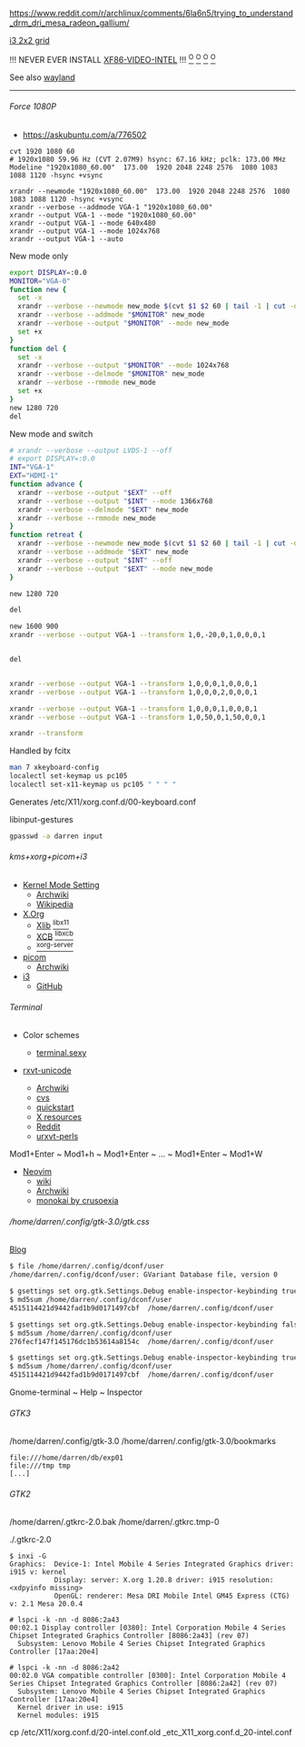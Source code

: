 https://www.reddit.com/r/archlinux/comments/6la6n5/trying_to_understand_drm_dri_mesa_radeon_gallium/

[i3 2x2 grid](https://faq.i3wm.org/question/4542/howd-i-move-4-windows-in-a-2x2-grid.1.html)

!!! NEVER EVER INSTALL [XF86-VIDEO-INTEL](https://www.archlinux.org/packages/extra/x86_64/xf86-video-intel/) !!!
[<sup>O</sup>](https://www.reddit.com/r/archlinux/comments/6am55w/is_xf86videointel_still_needed/)
[<sup>O</sup>](https://askubuntu.com/questions/1200289/performance-issues-modesetting-vs-xf86-video-intel)
[<sup>O</sup>](https://forum.peppermintos.com/index.php?topic=7957.0)
[<sup>O</sup>](https://www.linuxquestions.org/questions/slackware-14/intel-recommended-x-driver-4175647103/)
<!--
[<sup>O</sup>]()
-->

See also [wayland](https://github.com/Un1Gfn/wayland)

---

###### Force 1080P

* https://askubuntu.com/a/776502

```
cvt 1920 1080 60
# 1920x1080 59.96 Hz (CVT 2.07M9) hsync: 67.16 kHz; pclk: 173.00 MHz
Modeline "1920x1080_60.00"  173.00  1920 2048 2248 2576  1080 1083 1088 1120 -hsync +vsync

xrandr --newmode "1920x1080_60.00"  173.00  1920 2048 2248 2576  1080 1083 1088 1120 -hsync +vsync
xrandr --verbose --addmode VGA-1 "1920x1080_60.00"
xrandr --output VGA-1 --mode "1920x1080_60.00"
xrandr --output VGA-1 --mode 640x480
xrandr --output VGA-1 --mode 1024x768
xrandr --output VGA-1 --auto
```

New mode only

```bash
export DISPLAY=:0.0
MONITOR="VGA-0"
function new {
  set -x
  xrandr --verbose --newmode new_mode $(cvt $1 $2 60 | tail -1 | cut -d' ' -f3-)
  xrandr --verbose --addmode "$MONITOR" new_mode
  xrandr --verbose --output "$MONITOR" --mode new_mode
  set +x
}
function del {
  set -x
  xrandr --verbose --output "$MONITOR" --mode 1024x768
  xrandr --verbose --delmode "$MONITOR" new_mode
  xrandr --verbose --rmmode new_mode
  set +x
}
new 1280 720
del
```


New mode and switch

```bash
# xrandr --verbose --output LVDS-1 --off
# export DISPLAY=:0.0
INT="VGA-1"
EXT="HDMI-1"
function advance {
  xrandr --verbose --output "$EXT" --off
  xrandr --verbose --output "$INT" --mode 1366x768
  xrandr --verbose --delmode "$EXT" new_mode
  xrandr --verbose --rmmode new_mode
}
function retreat {
  xrandr --verbose --newmode new_mode $(cvt $1 $2 60 | tail -1 | cut -d' ' -f3-)
  xrandr --verbose --addmode "$EXT" new_mode
  xrandr --verbose --output "$INT" --off
  xrandr --verbose --output "$EXT" --mode new_mode
}

new 1280 720

del

new 1600 900
xrandr --verbose --output VGA-1 --transform 1,0,-20,0,1,0,0,0,1


del


xrandr --verbose --output VGA-1 --transform 1,0,0,0,1,0,0,0,1
xrandr --verbose --output VGA-1 --transform 1,0,0,0,2,0,0,0,1

xrandr --verbose --output VGA-1 --transform 1,0,0,0,1,0,0,0,1
xrandr --verbose --output VGA-1 --transform 1,0,50,0,1,50,0,0,1
```

```bash
xrandr --transform 
```


Handled by fcitx
```bash
man 7 xkeyboard-config
localectl set-keymap us pc105
localectl set-x11-keymap us pc105 " " " "
```
Generates /etc/X11/xorg.conf.d/00-keyboard.conf


libinput-gestures
```bash
gpasswd -a darren input
```

###### kms+xorg+picom+i3

* [Kernel Mode Setting](https://www.kernel.org/doc/html/latest/gpu/drm-kms.html)
  * [Archwiki](https://wiki.archlinux.org/index.php/Kernel_mode_setting)
  * [Wikipedia](https://en.wikipedia.org/wiki/Mode_setting)
* [X.Org](https://www.x.org/wiki/)
  * [Xlib](https://en.wikipedia.org/wiki/Xlib) [<sup>libx11</sup>](https://www.archlinux.org/packages/extra/x86_64/libx11/)
  * [XCB](https://en.wikipedia.org/wiki/XCB) [<sup>libxcb</sup>](https://www.archlinux.org/packages/extra/x86_64/libxcb/)
  * []() [<sup>xorg-server</sup>](https://www.archlinux.org/packages/extra/x86_64/xorg-server/)
* [picom](https://github.com/yshui/picom)
  * [Archwiki](https://wiki.archlinux.org/index.php/Picom)
* [i3](https://i3wm.org/)
  * [GitHub](https://github.com/i3/i3)

###### Terminal

* Color schemes
  * [terminal.sexy](https://terminal.sexy/)

* [rxvt-unicode](http://software.schmorp.de/pkg/rxvt-unicode.html)
  * [Archwiki](https://wiki.archlinux.org/index.php/Rxvt-unicode)
  * [cvs](http://cvs.schmorp.de/rxvt-unicode/)
  * [quickstart](https://addy-dclxvi.github.io/post/configuring-urxvt/)
  * [X resources](https://wiki.archlinux.org/index.php/X_resources)
  * [Reddit](https://www.reddit.com/r/urxvt)
  * [urxvt-perls](https://github.com/muennich/urxvt-perls)

Mod1+Enter ~ Mod1+h ~ Mod1+Enter ~ ... ~ Mod1+Enter ~ Mod1+W

* [Neovim](https://neovim.io/)
  * [wiki](https://github.com/neovim/neovim/wiki)
  * [Archwiki](https://wiki.archlinux.org/index.php/Neovim)
  * [monokai by crusoexia](https://github.com/crusoexia/vim-monokai)
  <!-- * [sickill](https://github.com/sickill/vim-monokai) too much red -->
  <!-- * [patstockwell](https://github.com/patstockwell/vim-monokai-tasty) parse error -->




###### /home/darren/.config/gtk-3.0/gtk.css

[Blog](https://blog.gtk.org/2017/04/05/the-gtk-inspector/)

```bash
$ file /home/darren/.config/dconf/user
/home/darren/.config/dconf/user: GVariant Database file, version 0

$ gsettings set org.gtk.Settings.Debug enable-inspector-keybinding true
$ md5sum /home/darren/.config/dconf/user
4515114421d9442fad1b9d0171497cbf  /home/darren/.config/dconf/user

$ gsettings set org.gtk.Settings.Debug enable-inspector-keybinding false
$ md5sum /home/darren/.config/dconf/user
276fecf147f145176dc1b53614a8154c  /home/darren/.config/dconf/user

$ gsettings set org.gtk.Settings.Debug enable-inspector-keybinding true
$ md5sum /home/darren/.config/dconf/user
4515114421d9442fad1b9d0171497cbf  /home/darren/.config/dconf/user
```

Gnome-terminal ~ Help ~ Inspector

###### GTK3

/home/darren/.config/gtk-3.0
/home/darren/.config/gtk-3.0/bookmarks
```
file:///home/darren/db/exp01
file:///tmp tmp
[...]
```

###### GTK2

/home/darren/.gtkrc-2.0.bak
/home/darren/.gtkrc.tmp-0

./.gtkrc-2.0


```
$ inxi -G
Graphics:  Device-1: Intel Mobile 4 Series Integrated Graphics driver: i915 v: kernel 
           Display: server: X.org 1.20.8 driver: i915 resolution: <xdpyinfo missing> 
           OpenGL: renderer: Mesa DRI Mobile Intel GM45 Express (CTG) v: 2.1 Mesa 20.0.4 

# lspci -k -nn -d 8086:2a43
00:02.1 Display controller [0380]: Intel Corporation Mobile 4 Series Chipset Integrated Graphics Controller [8086:2a43] (rev 07)
  Subsystem: Lenovo Mobile 4 Series Chipset Integrated Graphics Controller [17aa:20e4]

# lspci -k -nn -d 8086:2a42
00:02.0 VGA compatible controller [0300]: Intel Corporation Mobile 4 Series Chipset Integrated Graphics Controller [8086:2a42] (rev 07)
  Subsystem: Lenovo Mobile 4 Series Chipset Integrated Graphics Controller [17aa:20e4]
  Kernel driver in use: i915
  Kernel modules: i915
```





cp /etc/X11/xorg.conf.d/20-intel.conf.old _etc_X11_xorg.conf.d_20-intel.conf
